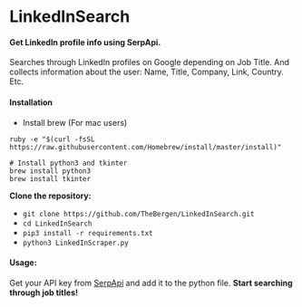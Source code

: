 # LinkedInSearch

#### Get LinkedIn profile info using SerpApi.
Searches through LinkedIn profiles on Google depending on Job Title. And collects information about the user: Name, Title, Company, Link, Country. Etc.

#### Installation
- Install brew (For mac users)
```
ruby -e "$(curl -fsSL https://raw.githubusercontent.com/Homebrew/install/master/install)"

# Install python3 and tkinter
brew install python3
brew install tkinter
```

**Clone the repository:**
- `git clone https://github.com/TheBergen/LinkedInSearch.git`
- `cd LinkedInSearch`
- `pip3 install -r requirements.txt`
- `python3 LinkedInScraper.py`

#### Usage:
Get your API key from [SerpApi](https://serpapi.com/manage-api-key) and add it to the python file.
**Start searching through job titles!**
